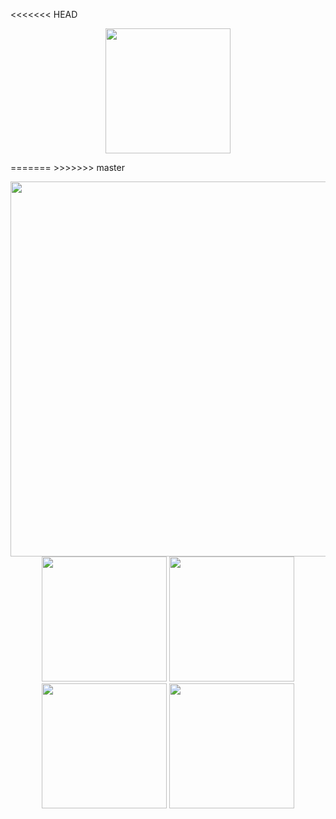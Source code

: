 <<<<<<< HEAD
<p align="center"><a href="https://tsei.jp/">
    <img width="200" src="https://res.cloudinary.com/dpimrj9cp/image/upload/v1555328364/IMG_0550.jpg">
</a></p>
=======
>>>>>>> master
<p align="center">
<a href="https://tsei.jp/"><img width="600"
    src="https://i.imgur.com/Qk3OD3R.gif"></a>
<br/>
<a href="https://tsei.jp/hook/use-book/"><img width="200"
    src="https://i.imgur.com/DzqbYHz.gif"/></a>
<a href="https://tsei.jp/hook/"><img width="200"
    src="https://i.imgur.com/bfZYVre.gif"></a>
<a href="https://tsei.jp/rmol/"><img width="200"
    src="https://raw.githubusercontent.com/tseijp/react-mol/master/public/rmol.mp4.gif"></a>
<a href="https://tsei.jp/mdmd/"><img width="200"
    src="https://res.cloudinary.com/dpimrj9cp/image/upload/c_scale,w_1000/v1588494236/MDMD.png"></a>
</p>
